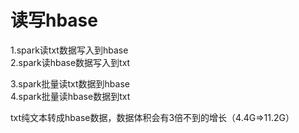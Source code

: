 # 读写hbase

1.spark读txt数据写入到hbase  
2.spark读hbase数据写入到txt

3.spark批量读txt数据到hbase  
4.spark批量读hbase数据到txt


txt纯文本转成hbase数据，数据体积会有3倍不到的增长（4.4G=>11.2G）